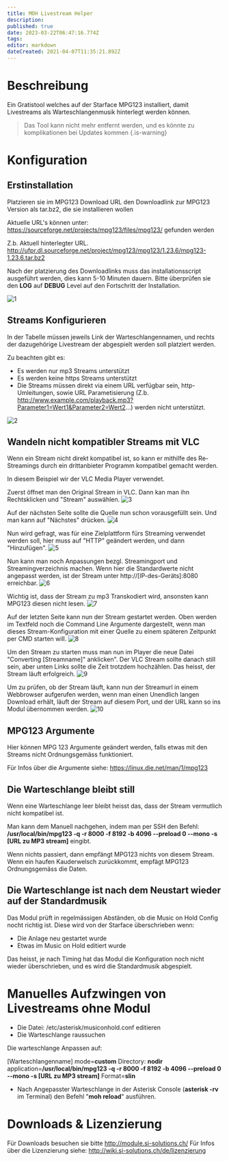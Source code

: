 ```yaml
---
title: MOH Livestream Helper
description: 
published: true
date: 2023-03-22T06:47:16.774Z
tags: 
editor: markdown
dateCreated: 2021-04-07T11:35:21.892Z
---
```


# Beschreibung
Ein Gratistool welches auf der Starface MPG123 installiert, damit Livestreams als Warteschlangenmusik hinterlegt werden können.

> Das Tool kann nicht mehr entfernt werden, und es könnte zu komplikationen bei Updates kommen
{.is-warning}


# Konfiguration
## Erstinstallation
Platzieren sie im MPG123 Download URL den Downloadlink zur MPG123 Version als tar.bz2, die sie installieren wollen

Aktuelle URL's können unter: https://sourceforge.net/projects/mpg123/files/mpg123/ gefunden werden

Z.b. Aktuell hinterlegter URL. http://ufpr.dl.sourceforge.net/project/mpg123/mpg123/1.23.6/mpg123-1.23.6.tar.bz2

Nach der platzierung des Downloadlinks muss das installationsscript ausgeführt werden, dies kann 5-10 Minuten dauern. Bitte überprüfen sie den **LOG** auf **DEBUG** Level auf den Fortschritt der Installation.

![1](/uploads/moh-livestream-helper/1.jpg "1")

## Streams Konfigurieren
In der Tabelle müssen jeweils Link der Warteschlangennamen, und rechts der dazugehörige Livestream der abgespielt werden soll platziert werden.

Zu beachten gibt es:
-	Es werden nur mp3 Streams unterstützt
- Es werden keine https Streams unterstützt
- Die Streams müssen direkt via einem URL verfügbar sein, http-Umleitungen, sowie URL Parametisierung (Z.b. http://www.example.com/playback.mp3?Parameter1=Wert1&Parameter2=Wert2...) werden nicht unterstützt.

![2](/uploads/moh-livestream-helper/2.jpg "2")

## Wandeln nicht kompatibler Streams mit VLC
Wenn ein Stream nicht direkt kompatibel ist, so kann er mithilfe des Re-Streamings durch ein drittanbieter Programm kompatibel gemacht werden.

In diesem Beispiel wir der VLC Media Player verwendet.

Zuerst öffnet man den Original Stream in VLC.
Dann kan man ihn Rechtsklicken und "Stream" auswählen.
![3](/uploads/moh-livestream-helper/3.png "3")



Auf der nächsten Seite sollte die Quelle nun schon vorausgefüllt sein. Und man kann auf "Nächstes" drücken.
![4](/uploads/moh-livestream-helper/4.png "4")

Nun wird gefragt, was für eine Zielplattform fürs Streaming verwendet werden soll, hier muss auf "HTTP" geändert werden, und dann "Hinzufügen".
![5](/uploads/moh-livestream-helper/5.png "5")

Nun kann man noch Anpassungen bezgl. Streamingport und Streamingverzeichnis machen. Wenn hier die Standardwerte nicht angepasst werden, ist der Stream unter http://\[IP-des-Geräts\]:8080 erreichbar.
![6](/uploads/moh-livestream-helper/6.png "6")

Wichtig ist, dass der Stream zu mp3 Transkodiert wird, ansonsten kann MPG123 diesen nicht lesen.
![7](/uploads/moh-livestream-helper/7.png "7")

Auf der letzten Seite kann nun der Stream gestartet werden. Oben werden im Textfeld noch die Command Line Argumente dargestellt, wenn man dieses Stream-Konfiguration mit einer Quelle zu einem späteren Zeitpunkt per CMD starten will.
![8](/uploads/moh-livestream-helper/8.png "8")

Um den Stream zu starten muss man nun im Player die neue Datei "Converting \[Streamname\]" anklicken". Der VLC Stream sollte danach still sein, aber unten Links sollte die Zeit trotzdem hochzählen. Das heisst, der Stream läuft erfolgreich.
![9](/uploads/moh-livestream-helper/9.png "9")

Um zu prüfen, ob der Stream läuft, kann nun der Streamurl in einem Webbrowser aufgerufen werden, wenn man einen Unendlich langen Download erhält, läuft der Stream auf diesem Port, und der URL kann so ins Modul übernommen werden.
![10](/uploads/moh-livestream-helper/10.png "10")

## MPG123 Argumente
Hier können MPG 123 Argumente geändert werden, falls etwas mit den Streams nicht Ordnungsgemäss funktioniert.

Für Infos über die Argumente siehe: https://linux.die.net/man/1/mpg123

## Die Warteschlange bleibt still
Wenn eine Warteschlange leer bleibt heisst das, dass der Stream vermutlich nicht kompatibel ist.

Man kann dem Manuell nachgehen, indem man per SSH den Befehl: **/usr/local/bin/mpg123 -q -r 8000 -f 8192 -b 4096 --preload 0 --mono -s [URL zu MP3 stream]** eingibt.

Wenn nichts passiert, dann empfängt MPG123 nichts von diesem Stream. Wenn ein haufen Kauderwelsch zurückkommt, empfägt MPG123 Ordnungsgemäss die Daten.

## Die Warteschlange ist nach dem Neustart wieder auf der Standardmusik
Das Modul prüft in regelmässigen Abständen, ob die Music on Hold Config nocht richtig ist. 
Diese wird von der Starface überschrieben wenn:

* Die Anlage neu gestartet wurde
* Etwas im Music on Hold editiert wurde

Das heisst, je nach Timing hat das Modul die Konfiguration noch nicht wieder überschrieben, und es wird die Standardmusik abgespielt.

# Manuelles Aufzwingen von Livestreams ohne Modul
* Die Datei: /etc/asterisk/musiconhold.conf editieren
* Die Warteschlange raussuchen

Die warteschlange Anpassen auf:

[Warteschlangenname]
mode=**custom**
Directory: **nodir**
application=**/usr/local/bin/mpg123 -q -r 8000 -f 8192 -b 4096 --preload 0 --mono -s [URL zu MP3 stream]**
Format=**slin**

* Nach Angepasster Warteschlange in der Asterisk Console (**asterisk -rv** im Terminal) den Befehl "**moh reload**" ausführen.
# Downloads & Lizenzierung
Für Downloads besuchen sie bitte http://module.si-solutions.ch/
Für Infos über die Lizenzierung siehe: http://wiki.si-solutions.ch/de/lizenzierung
